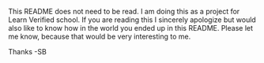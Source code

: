 This README does not need to be read. I am doing this as a project for Learn Verified school. If you are reading this I sincerely apologize but would also like to know how in the world you ended up in this README. Please let me know, because that would be very interesting to me.

Thanks
-SB
